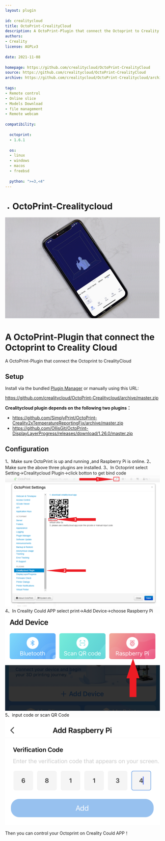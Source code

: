 ```yaml
---
layout: plugin

id: crealitycloud
title: OctoPrint-CrealityCloud
description: A OctoPrint-Plugin that connect the Octoprint to Creality Could
authors:
- Creality
license: AGPLv3

date: 2021-11-08

homepage: https://github.com/crealitycloud/OctoPrint-CrealityCloud
source: https://github.com/crealitycloud/OctoPrint-CrealityCloud
archive: https://github.com/crealitycloud/OctoPrint-Crealitycloud/archive/master.zip

tags:
- Remote control
- Online slice
- Models Download
- file management
- Remote webcam

compatibility:

  octoprint:
  - 1.6.1

  os:
  - linux
  - windows
  - macos
  - freebsd

  python: ">=3,<4"
---
```

* # OctoPrint-Crealitycloud


![preview](/assets/img/plugins/OctoPrint-CrealityCloud/main.png)

  A OctoPrint-Plugin that connect the Octoprint to Creality Cloud
=======
  A OctoPrint-Plugin that connect the Octoprint to CrealityCloud

  ## Setup

  Install via the bundled [Plugin Manager](https://docs.octoprint.org/en/master/bundledplugins/pluginmanager.html) or manually using this URL:

  https://github.com/crealitycloud/OctoPrint-Crealitycloud/archive/master.zip

  **Crealitycloud plugin depends on the following two plugins：**

  - https://github.com/SimplyPrint/OctoPrint-Creality2xTemperatureReportingFix/archive/master.zip
  - https://github.com/OllisGit/OctoPrint-DisplayLayerProgress/releases/download/1.26.0/master.zip

  ## Configuration

  1、Make sure OctoPrint is up and running ,and Raspberry Pi is online. 
  2、Make sure the above three plugins are installed.
  3、In Octoprint select Setting->Crealitycloud Plugin->click botton to get bind code 
  ![Configuration](/assets/img/plugins/crealitycloud/1.png)
  4、In Creality Could APP select print->Add Device->choose Raspberry Pi 
  ![Configuration](/assets/img/plugins/crealitycloud/2.png)
  5、input code or scan QR Code 
  ![Configuration](/assets/img/plugins/crealitycloud/3.png)

  Then you can control your Octoprint on Creality Could APP！

